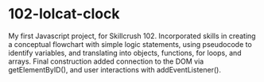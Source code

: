 # 102-lolcat-clock

My first Javascript project, for Skillcrush 102. Incorporated skills in
creating a conceptual flowchart with simple logic statements, using
pseudocode to identify variables, and translating into objects, functions,
for loops, and arrays. Final construction added connection to the DOM
via getElementByID(), and user interactions with addEventListener().
